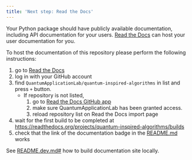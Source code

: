 ```yaml
---
title: 'Next step: Read the Docs'
---
```


Your Python package should have publicly available documentation, including API documentation for your users.
[Read the Docs](https://readthedocs.org) can host your user documentation for you.

To host the documentation of this repository please perform the following instructions:

1. go to [Read the Docs](https://readthedocs.org/dashboard/import/?)
1. log in with your GitHub account
1. find `QuantumApplicationLab/quantum-inspired-algorithms` in list and press `+` button.
   * If repository is not listed,
      1. go to [Read the Docs GitHub app](https://github.com/settings/connections/applications/fae83c942bc1d89609e2)
      2. make sure QuantumApplicationLab has been granted access.
      3. reload repository list on Read the Docs import page
1. wait for the first build to be completed at <https://readthedocs.org/projects/quantum-inspired-algorithms/builds>
1. check that the link of the documentation badge in the [README.md](https://github.com/QuantumApplicationLab/quantum-inspired-algorithms) works

See [README.dev.md#](https://github.com/QuantumApplicationLab/quantum-inspired-algorithms/blob/main/README.dev.md#generating-the-api-docs) how to build documentation site locally.
